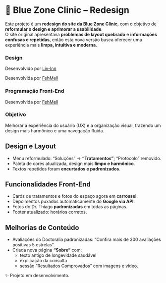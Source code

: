# 🩵 Blue Zone Clinic – Redesign

Este projeto é um **redesign do site da [Blue Zone Clinic](https://bluezoneclinic.com.br/)**, com o objetivo de **reformular o design e aprimorar a usabilidade**.  
O site original apresentava **problemas de layout quebrado** e **informações confusas e repetidas**, então esta nova versão busca oferecer uma experiência mais **limpa, intuitiva e moderna**.



###  Design
Desenvolvido por [Liv-Inn](https://github.com/liv-inn)

Desenvolvida por [FehMell](https://github.com/FehMell)


###  Programação Front-End
Desenvolvida por [FehMell](https://github.com/FehMell)



###  Objetivo
Melhorar a experiência do usuário (UX) e a organização visual, trazendo um design mais harmônico e uma navegação fluida.



##  Design e Layout
- Menu reformulado: “Soluções” → **“Tratamentos”**; “Protocolo” removido.  
- Paleta de cores atualizada, design mais **limpo e harmônico**.  
- Textos repetidos foram **encurtados e padronizados**.  



##  Funcionalidades Front-End
- Cards de tratamentos e fotos do espaço agora em **carrossel**.  
- Depoimentos puxados automaticamente do **Google via API**.  
- Fotos do Dr. Thiago **padronizadas** em todas as páginas.  
- Footer atualizado: horários corretos.



##  Melhorias de Conteúdo
- Avaliações do Doctoralia padronizadas: “Confira mais de 300 avaliações positivas 5 estrelas”.  
- Criada nova página **“Sobre”** com:  
  - texto antigo de longevidade saudável  
  - explicação da consulta  
  - sessão “Resultados Comprovados” com imagens e vídeo.



✨ Projeto em desenvolvimento.
